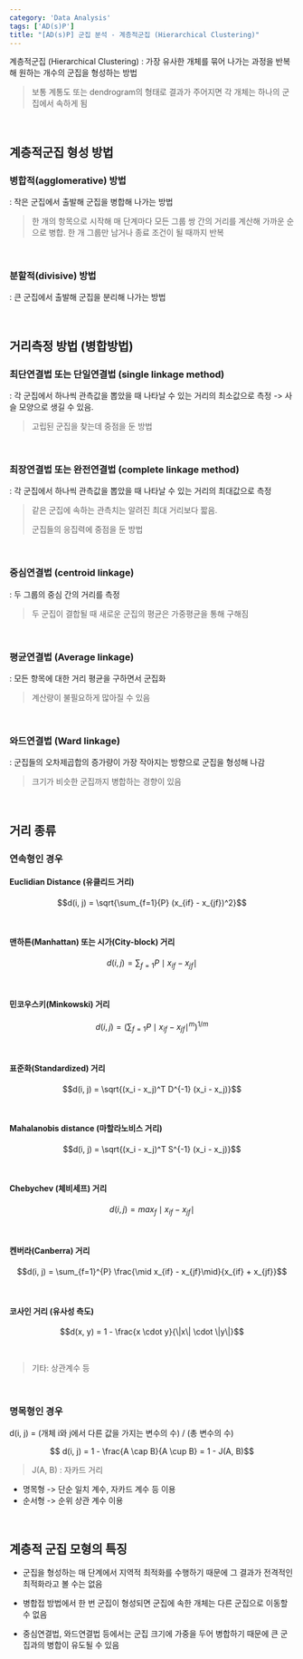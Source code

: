 ```yaml
---
category: 'Data Analysis'
tags: ['AD(s)P']
title: "[AD(s)P] 군집 분석 - 계층적군집 (Hierarchical Clustering)"
---
```


계층적군집 (Hierarchical Clustering)
: 가장 유사한 개체를 묶어 나가는 과정을 반복해 원하는 개수의 군집을 형성하는 방법

> 보통 계통도 또는 dendrogram의 형태로 결과가 주어지면 각 개체는 하나의 군집에서 속하게 됨

<br>


##  계층적군집 형성 방법

### 병합적(agglomerative) 방법
: 작은 군집에서 출발해 군집을 병합해 나가는 방법

> 한 개의 항목으로 시작해 매 단계마다 모든 그룹 쌍 간의 거리를 계산해 가까운 순으로 병합. 한 개 그룹만 남거나 종료 조건이 될 때까지 반복

<br>

### 분할적(divisive) 방법
: 큰 군집에서 출발해 군집을 분리해 나가는 방법

<br>


## 거리측정 방법 (병합방법)

### 최단연결법 또는 단일연결법 (single linkage method)
: 각 군집에서 하나씩 관측값을 뽑았을 때 나타날 수 있는 거리의 최소값으로 측정 -> 사슬 모양으로 생길 수 있음.

> 고립된 군집을 찾는데 중점을 둔 방법

<br>

### 최장연결법 또는 완전연결법 (complete linkage method)
: 각 군집에서 하나씩 관측값을 뽑았을 때 나타날 수 있는 거리의 최대값으로 측정

> 같은 군집에 속하는 관측치는 알려진 최대 거리보다 짧음.
>
> 군집들의 응집력에 중점을 둔 방법

<br>

### 중심연결법 (centroid linkage)
: 두 그룹의 중심 간의 거리를 측정

> 두 군집이 결합될 때 새로운 군집의 평균은 가중평균을 통해 구해짐

<br>

### 평균연결법 (Average linkage)
: 모든 항목에 대한 거리 평균을 구하면서 군집화

> 계산량이 불필요하게 많아질 수 있음

<br>

### 와드연결법 (Ward linkage)
: 군집들의 오차제곱합의 증가량이 가장 작아지는 방향으로 군집을 형성해 나감

> 크기가 비슷한 군집까지 병합하는 경향이 있음

<br>


## 거리 종류

### 연속형인 경우

#### Euclidian Distance (유클리드 거리)

$$d(i, j) = \sqrt{\sum_{f=1}{P} (x_{if} - x_{jf})^2}$$

<br>

#### 맨하튼(Manhattan) 또는 시가(City-block) 거리

$$d(i, j) = \sum_{f=1}{P} \mid x_{if} - x_{jf} \mid$$

<br>

#### 민코우스키(Minkowski) 거리

$$d(i, j) = \left(\sum_{f=1}{P} \mid x_{if} - x_{jf} \mid^m \right)^{1/m}$$

<br>

#### 표준화(Standardized) 거리

$$d(i, j) = \sqrt{(x_i - x_j)^T D^{-1} (x_i - x_j)}$$

<br>

#### Mahalanobis distance (마할라노비스 거리)

$$d(i, j) = \sqrt{(x_i - x_j)^T S^{-1} (x_i - x_j)}$$

<br>

#### Chebychev (체비세프) 거리

$$d(i, j) = max_f \mid x_{if} - x_{jf} \mid$$

<br>

#### 켄버라(Canberra) 거리

$$d(i, j) = \sum_{f=1}^{P} \frac{\mid x_{if} - x_{jf}\mid}{x_{if} + x_{jf}}$$

<br>

#### 코사인 거리 (유사성 측도)

$$d(x, y) = 1 - \frac{x \cdot y}{\|x\| \cdot \|y\|}$$

<br>

> 기타: 상관계수 등

<br>


### 명목형인 경우

d(i, j) = (개체 i와 j에서 다른 값을 가지는 변수의 수) / (총 변수의 수)

$$ d(i, j) = 1 - \frac{A \cap B}{A \cup B} = 1 - J(A, B)$$

> J(A, B) : 자카드 거리

- 명목형 -> 단순 일치 계수, 자카드 계수 등 이용
- 순서형 -> 순위 상관 계수 이용

<br>


## 계층적 군집 모형의 특징

- 군집을 형성하는 매 단계에서 지역적 최적화를 수행하기 때문에 그 결과가 전격적인 최적화라고 볼 수는 없음

- 병합접 방법에서 한 번 군집이 형성되면 군집에 속한 개체는 다른 군집으로 이동할 수 없음

- 중심연결법, 와드연결법 등에서는 군집 크기에 가중을 두어 병합하기 때문에 큰 군집과의 병합이 유도될 수 있음
